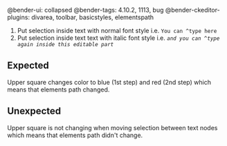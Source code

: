 @bender-ui: collapsed
@bender-tags: 4.10.2, 1113, bug
@bender-ckeditor-plugins: divarea, toolbar, basicstyles, elementspath

1. Put selection inside text with normal font style i.e. `You can ^type here`
2. Put selection inside text text with italic font style i.e. *`and you can ^type again inside this editable part`*

## Expected

Upper square changes color to blue (1st step) and red (2nd step) which means that elements path changed.

## Unexpected

Upper square is not changing when moving selection between text nodes which means that elements path didn't change.

